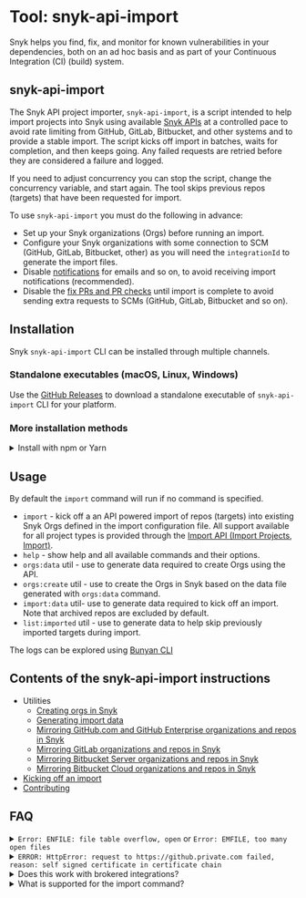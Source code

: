 # Tool: snyk-api-import

Snyk helps you find, fix, and monitor for known vulnerabilities in your dependencies, both on an ad hoc basis and as part of your Continuous Integration (CI) (build) system.

## snyk-api-import

The Snyk API project importer, `snyk-api-import`, is a script intended to help import projects into Snyk using available [Snyk APIs](https://snyk.docs.apiary.io/) at a controlled pace to avoid rate limiting from GitHub, GitLab, Bitbucket, and other systems and to provide a stable import. The script kicks off import in batches, waits for completion, and then keeps going. Any failed requests are retried before they are considered a failure and logged.

If you need to adjust concurrency you can stop the script, change the concurrency variable, and start again. The tool skips previous repos (targets) that have been requested for import.

To use `snyk-api-import` you must do the following in advance:

* Set up your Snyk organizations (Orgs) before running an import.
* Configure your Snyk organizations with some connection to SCM (GitHub, GitLab, Bitbucket, other) as you will need the `integrationId` to generate the import files.
* Disable [notifications](https://snyk.docs.apiary.io/#reference/organizations/notification-settings/set-notification-settings) for emails and so on, to avoid receiving import notifications (recommended).
* Disable the [fix PRs and PR checks](https://snyk.docs.apiary.io/#reference/integrations/integration-settings/update) until import is complete to avoid sending extra requests to SCMs (GitHub, GitLab, Bitbucket and so on).

## Installation

Snyk `snyk-api-import` CLI can be installed through multiple channels.

### Standalone executables (macOS, Linux, Windows)

Use the [GitHub Releases](https://github.com/snyk-tech-services/snyk-api-import/releases) to download a standalone executable of `snyk-api-import` CLI for your platform.

### More installation methods

<details>

<summary>Install with npm or Yarn</summary>

**Install with npm or Yarn**

[Snyk snyk-api-import CLI is available as an npm package](https://www.npmjs.com/package/snyk-api-import). If you have Node.js installed locally, you can install the package by running:

```bash
npm install snyk-api-import@latest -g
```

**or if you are using Yarn:**

```bash
yarn global add snyk-api-import
```

</details>

## Usage

By default the `import` command will run if no command is specified.

* `import` - kick off a an API powered import of repos (targets) into existing Snyk Orgs defined in the import configuration file. All support available for all project types is provided through the [Import API (Import Projects, Import)](https://snyk.docs.apiary.io/#reference/import-projects).
* `help` - show help and all available commands and their options.
* `orgs:data` util - use to generate data required to create Orgs using the API.
* `orgs:create` util - use to create the Orgs in Snyk based on the data file generated with `orgs:data` command.
* `import:data` util- use to generate data required to kick off an import. Note that archived repos are excluded by default.
* `list:imported` util - use to generate data to help skip previously imported targets during import.

The logs can be explored using [Bunyan CLI](http://trentm.com/node-bunyan/bunyan.1.html)

## Contents of the snyk-api-import instructions

* Utilities
  * [Creating orgs in Snyk](creating-orgs-in-snyk.md)
  * [Generating import data](creating-import-targets-data-for-import.md)
  * [Mirroring GitHub.com and GitHub Enterprise organizations and repos in Snyk](mirroring-github.com-github-enterprise-organizations-and-repos-in-snyk.md)
  * [Mirroring GitLab organizations and repos in Snyk](mirroring-gitlab-organizations-and-repos-in-snyk.md)
  * [Mirroring Bitbucket Server organizations and repos in Snyk](mirroring-bitbucket-server-organizations-and-repos-in-snyk.md)
  * [Mirroring Bitbucket Cloud organizations and repos in Snyk](mirroring-bitbucket-cloud-organizations-and-repos-in-snyk.md)
* [Kicking off an import](kicking-off-an-import.md)
* [Contributing](contributing.md)

## FAQ

<details>

<summary><code>Error: ENFILE: file table overflow, open</code> or <code>Error: EMFILE, too many open files</code></summary>

If you see these errors then you may need to bump **ulimit** to allow more open file operations. In order to keep the operations performing well, the tool logs as soon as it is convenient rather than waiting until very end of a loop and logging a huge data structure. This means that depending on the number of concurrent imports set, the tool may exceed the system default **ulimit**.

Some of these resources may help you bump the **ulimit**:

* [ss64.com](https://ss64.com/bash/ulimit.html)
* [StackOverflow](https://stackoverflow.com/questions/45004352/error-enfile-file-table-overflow-scandir-while-run-reaction-on-mac)
* [blog.mact.me](http://blog.mact.me/2014/10/22/yosemite-upgrade-changes-open-file-limit)

</details>

<details>

<summary><code>ERROR: HttpError: request to https://github.private.com failed, reason: self signed certificate in certificate chain</code></summary>

If your GitHub, GitLab, Bitbucket, or Azure instance is using a self-signed certificate, you can configure `snyk-api-import` to use this certificate when calling the HTTPS APIs.

`export NODE_EXTRA_CA_CERTS=./path-to-ca`

</details>

<details>

<summary>Does this work with brokered integrations?</summary>

Yes. because we reuse the existing integration with your SCM (git) repository to perform the imports, the brokered connection will be used when configured.

</details>

<details>

<summary>What is supported for the import command?</summary>

`snyk-api-import` supports all of the same integration types and project sources as identified in the [Import API documentation](https://snyk.docs.apiary.io/#reference/integrations/import-projects/import). If an example for your use case is not in these instructions please see the API documentation.

</details>
